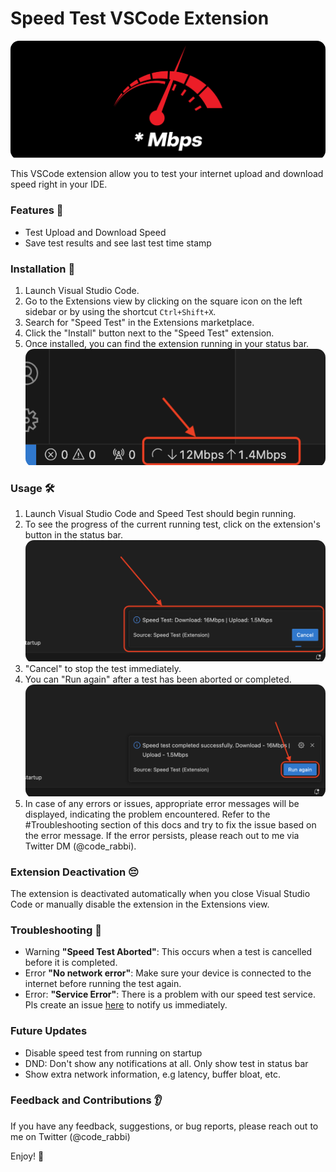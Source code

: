 # Speed Test VSCode Extension

<div style="border-radius: 1em; overflow: hidden;"><img alt="Speed Test Logo" src="https://raw.githubusercontent.com/emekaorji/speed-test/main/assets/logo2.png" /></div>

This VSCode extension allow you to test your internet upload and download speed right in your IDE.

### Features 📙

- Test Upload and Download Speed
- Save test results and see last test time stamp

### Installation 📝

1. Launch Visual Studio Code.
1. Go to the Extensions view by clicking on the square icon on the left sidebar or by using the shortcut `Ctrl+Shift+X`.
1. Search for "Speed Test" in the Extensions marketplace.
1. Click the "Install" button next to the "Speed Test" extension.
1. Once installed, you can find the extension running in your status bar.
   <div style="border-radius: 1em; overflow: hidden;"><img alt="Loading" src="https://raw.githubusercontent.com/emekaorji/speed-test/main/assets/loading.png" /></div>

### Usage 🛠️

1. Launch Visual Studio Code and Speed Test should begin running.
1. To see the progress of the current running test, click on the extension's button in the status bar.
   <div style="border-radius: 1em; overflow: hidden;"><img alt="Progress" src="https://raw.githubusercontent.com/emekaorji/speed-test/main/assets/progress.png" /></div>
1. "Cancel" to stop the test immediately.
1. You can "Run again" after a test has been aborted or completed.
   <div style="border-radius: 1em; overflow: hidden;"><img alt="Success" src="https://raw.githubusercontent.com/emekaorji/speed-test/main/assets/success.png" /></div>
1. In case of any errors or issues, appropriate error messages will be displayed, indicating the problem encountered. Refer to the #Troubleshooting section of this docs and try to fix the issue based on the error message. If the error persists, please reach out to me via Twitter DM (@code_rabbi).

### Extension Deactivation 😔

The extension is deactivated automatically when you close Visual Studio Code or manually disable the extension in the Extensions view.

### Troubleshooting 🐛

- Warning **"Speed Test Aborted"**: This occurs when a test is cancelled before it is completed.
- Error **"No network error"**: Make sure your device is connected to the internet before running the test again.
- Error: **"Service Error"**: There is a problem with our speed test service. Pls create an issue [here](https://github.com/emekaorji/speed-test/issues/new?title=Service+Error+net::ERR_SSL_PROTOCOL_ERROR) to notify us immediately.

### Future Updates

- Disable speed test from running on startup
- DND: Don't show any notifications at all. Only show test in status bar
- Show extra network information, e.g latency, buffer bloat, etc.

### Feedback and Contributions 👂

If you have any feedback, suggestions, or bug reports, please reach out to me on Twitter (@code_rabbi)

Enjoy! 💙
